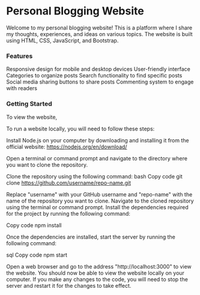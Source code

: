 <h1>Personal Blogging Website</h1>

Welcome to my personal blogging website! This is a platform where I share my thoughts, experiences, and ideas on various topics. The website is built using HTML, CSS, JavaScript, and Bootstrap.
<br>

<h3>Features</h3>
Responsive design for mobile and desktop devices
User-friendly interface
Categories to organize posts
Search functionality to find specific posts
Social media sharing buttons to share posts
Commenting system to engage with readers
<br>

<h3>Getting Started</h3>
To view the website, 

To run a website locally, you will need to follow these steps:

Install Node.js on your computer by downloading and installing it from the official website: https://nodejs.org/en/download/

Open a terminal or command prompt and navigate to the directory where you want to clone the repository.

Clone the repository using the following command:
bash
Copy code
git clone https://github.com/username/repo-name.git

Replace "username" with your GitHub username and "repo-name" with the name of the repository you want to clone.
Navigate to the cloned repository using the terminal or command prompt.
Install the dependencies required for the project by running the following command:

Copy code
npm install

Once the dependencies are installed, start the server by running the following command:

sql
Copy code
npm start

Open a web browser and go to the address "http://localhost:3000" to view the website.
You should now be able to view the website locally on your computer. If you make any changes to the code, you will need to stop the server and restart it for the changes to take effect.
